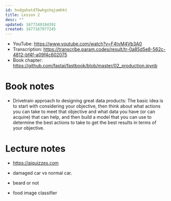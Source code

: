 ```yaml
---
id: hndgahatd7bwhgshqjamhkt
title: Lesson 2
desc: ""
updated: 1677249184391
created: 1677167977245
---
```


- YouTube: https://www.youtube.com/watch?v=F4tvM4Vb3A0
- Transcription: https://transcribe.param.codes/result/tr-0a85d5e8-562c-4812-bf4f-a09f4c602075
- Book chapter: https://github.com/fastai/fastbook/blob/master/02_production.ipynb

# Book notes

- Drivetrain approach to designing great data products: The basic idea is to start with considering your objective, then think about what actions you can take to meet that objective and what data you have (or can acquire) that can help, and then build a model that you can use to determine the best actions to take to get the best results in terms of your objective.

# Lecture notes

- https://aiquizzes.com

- damaged car vs normal car.
- beard or not
- food image classifier
